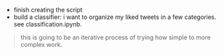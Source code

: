- finish creating the script 
- build a classifier: i want to organize my liked tweets in a few categories. see classification.ipynb. 
> this is going to be an iterative process of trying how simple to more complex work.